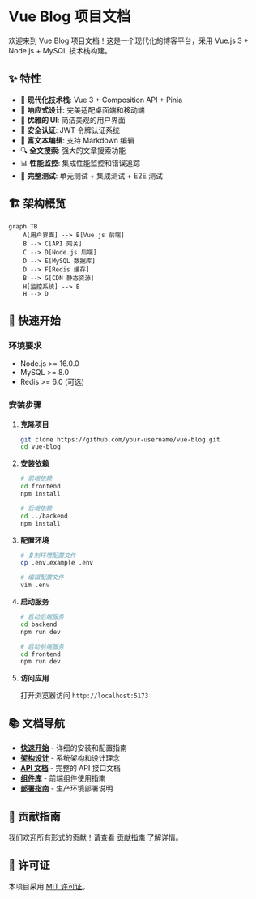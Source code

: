 # Vue Blog 项目文档

欢迎来到 Vue Blog 项目文档！这是一个现代化的博客平台，采用 Vue.js 3 + Node.js + MySQL 技术栈构建。

## ✨ 特性

- 🚀 **现代化技术栈**: Vue 3 + Composition API + Pinia
- 📱 **响应式设计**: 完美适配桌面端和移动端
- 🎨 **优雅的 UI**: 简洁美观的用户界面
- 🔐 **安全认证**: JWT 令牌认证系统
- 📝 **富文本编辑**: 支持 Markdown 编辑
- 🔍 **全文搜索**: 强大的文章搜索功能
- 📊 **性能监控**: 集成性能监控和错误追踪
- 🧪 **完整测试**: 单元测试 + 集成测试 + E2E 测试

## 🏗️ 架构概览

```mermaid
graph TB
    A[用户界面] --> B[Vue.js 前端]
    B --> C[API 网关]
    C --> D[Node.js 后端]
    D --> E[MySQL 数据库]
    D --> F[Redis 缓存]
    B --> G[CDN 静态资源]
    H[监控系统] --> B
    H --> D
```

## 🚀 快速开始

### 环境要求

- Node.js >= 16.0.0
- MySQL >= 8.0
- Redis >= 6.0 (可选)

### 安装步骤

1. **克隆项目**
   ```bash
   git clone https://github.com/your-username/vue-blog.git
   cd vue-blog
   ```

2. **安装依赖**
   ```bash
   # 前端依赖
   cd frontend
   npm install
   
   # 后端依赖
   cd ../backend
   npm install
   ```

3. **配置环境**
   ```bash
   # 复制环境配置文件
   cp .env.example .env
   
   # 编辑配置文件
   vim .env
   ```

4. **启动服务**
   ```bash
   # 启动后端服务
   cd backend
   npm run dev
   
   # 启动前端服务
   cd frontend
   npm run dev
   ```

5. **访问应用**
   
   打开浏览器访问 `http://localhost:5173`

## 📚 文档导航

- [**快速开始**](/guide/getting-started) - 详细的安装和配置指南
- [**架构设计**](/architecture/) - 系统架构和设计理念
- [**API 文档**](/api/) - 完整的 API 接口文档
- [**组件库**](/components/) - 前端组件使用指南
- [**部署指南**](/deployment/) - 生产环境部署说明

## 🤝 贡献指南

我们欢迎所有形式的贡献！请查看 [贡献指南](https://github.com/your-username/vue-blog/blob/main/CONTRIBUTING.md) 了解详情。

## 📄 许可证

本项目采用 [MIT 许可证](https://github.com/your-username/vue-blog/blob/main/LICENSE)。